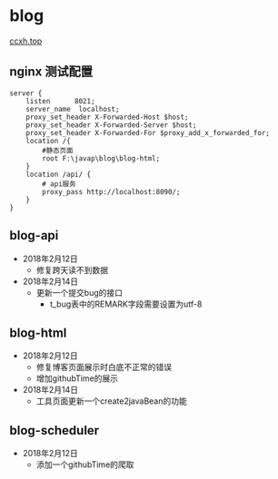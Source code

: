 # blog
[ccxh.top ](http://www.ccxh.top)

## nginx 测试配置

```
server {
    listen		8021;
    server_name  localhost;
    proxy_set_header X-Forwarded-Host $host;
    proxy_set_header X-Forwarded-Server $host;
    proxy_set_header X-Forwarded-For $proxy_add_x_forwarded_for;
    location /{
        #静态页面
        root F:\javap\blog\blog-html;
    }
    location /api/ {
        # api服务
        proxy_pass http://localhost:8090/;
    }
}
```

## blog-api
- 2018年2月12日
    - 修复跨天读不到数据
- 2018年2月14日
    - 更新一个提交bug的接口
        - t_bug表中的REMARK字段需要设置为utf-8

## blog-html
- 2018年2月12日
    - 修复博客页面展示时白底不正常的错误
    - 增加githubTime的展示
 - 2018年2月14日
    - 工具页面更新一个create2javaBean的功能
    
## blog-scheduler
- 2018年2月12日
    - 添加一个githubTime的爬取

